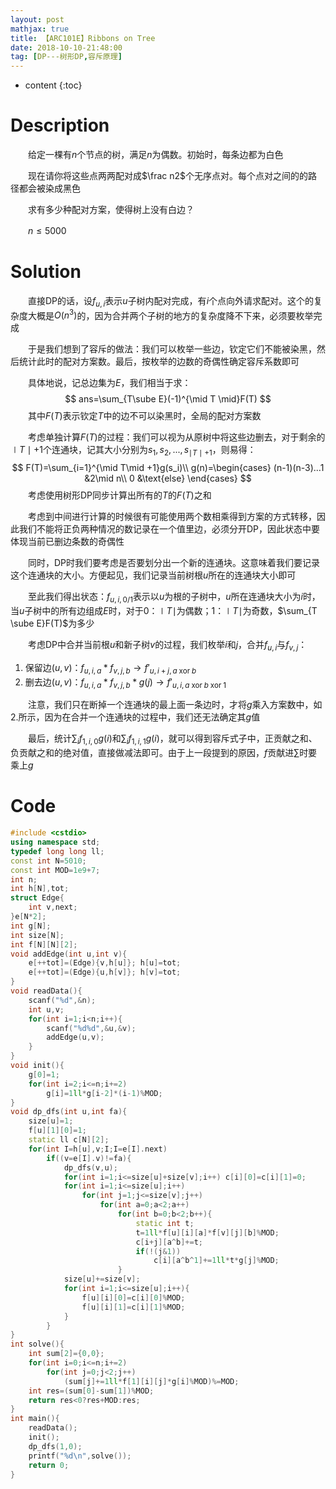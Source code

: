 ```yaml
---
layout: post
mathjax: true
title: 【ARC101E】Ribbons on Tree
date: 2018-10-10-21:48:00
tag: [DP---树形DP,容斥原理]
---
```

* content
{:toc}
# Description

　　给定一棵有$n$个节点的树，满足$n$为偶数。初始时，每条边都为白色

　　现在请你将这些点两两配对成$\frac n2$个无序点对。每个点对之间的的路径都会被染成黑色

　　求有多少种配对方案，使得树上没有白边？

　　$n \le 5000$



# Solution

　　直接DP的话，设$f_{u,i}$表示$u$子树内配对完成，有$i$个点向外请求配对。这个的复杂度大概是$O(n^3)$的，因为合并两个子树的地方的复杂度降不下来，必须要枚举完成

　　于是我们想到了容斥的做法：我们可以枚举一些边，钦定它们不能被染黑，然后统计此时的配对方案数。最后，按枚举的边数的奇偶性确定容斥系数即可

　　具体地说，记总边集为$E$，我们相当于求：
$$
ans=\sum_{T\sube E}(-1)^{\mid T \mid}F(T)
$$
　　其中$F(T)$表示钦定$T$中的边不可以染黑时，全局的配对方案数

　　考虑单独计算$F(T)$的过程：我们可以视为从原树中将这些边删去，对于剩余的$\mid T \mid +1$个连通块，记其大小分别为$s_1,s_2,...,s_{\mid T\mid +1}$，则易得：
$$
F(T)=\sum_{i=1}^{\mid T\mid +1}g(s_i)\\
g(n)=\begin{cases}
(n-1)(n-3)...1 &2\mid n\\
0 &\text{else}
\end{cases}
$$
　　考虑使用树形DP同步计算出所有的$T$的$F(T)$之和

　　考虑到中间进行计算的时候很有可能使用两个数相乘得到方案的方式转移，因此我们不能将正负两种情况的数记录在一个值里边，必须分开DP，因此状态中要体现当前已删边条数的奇偶性

　　同时，DP时我们要考虑是否要划分出一个新的连通块。这意味着我们要记录这个连通块的大小。方便起见，我们记录当前树根$u$所在的连通块大小即可

　　至此我们得出状态：$f_{u,i,0/1}$表示以$u$为根的子树中，$u$所在连通块大小为$i$时，当$u$子树中的所有边组成$E$时，对于0：$\mid T \mid$为偶数；1：$\mid T \mid$为奇数，$\sum_{T \sube E}F(T)$为多少

　　考虑DP中合并当前根$u$和新子树$v$的过程，我们枚举$i$和$j$，合并$f_{u,i}$与$f_{v,j}$：

1.  保留边$(u,v)$：$f_{u,i,a}*f_{v,j,b}\rightarrow f'_{u,i+j,a\;\text{xor}\;b}$
2.  删去边$(u,v)$：$f_{u,i,a}*f_{v,j,b}*g(j)\rightarrow f'_{u,i,a\;\text{xor}\;b\;\text{xor}\;1}$

　　注意，我们只在断掉一个连通块的最上面一条边时，才将$g$乘入方案数中，如2.所示，因为在合并一个连通块的过程中，我们还无法确定其$g$值

　　最后，统计$\sum_if_{1,i,0}g(i)$和$\sum_{i} f_{1,i,1}g(i)$，就可以得到容斥式子中，正贡献之和、负贡献之和的绝对值，直接做减法即可。由于上一段提到的原因，$f$贡献进$\sum$时要乘上$g$



# Code

```c++
#include <cstdio>
using namespace std;
typedef long long ll;
const int N=5010;
const int MOD=1e9+7;
int n;
int h[N],tot;
struct Edge{
	int v,next;
}e[N*2];
int g[N];
int size[N];
int f[N][N][2];
void addEdge(int u,int v){
	e[++tot]=(Edge){v,h[u]}; h[u]=tot;
	e[++tot]=(Edge){u,h[v]}; h[v]=tot;
}
void readData(){
	scanf("%d",&n);
	int u,v;
	for(int i=1;i<n;i++){
		scanf("%d%d",&u,&v);
		addEdge(u,v);
	}
}
void init(){
	g[0]=1;
	for(int i=2;i<=n;i+=2)
		g[i]=1ll*g[i-2]*(i-1)%MOD;
}
void dp_dfs(int u,int fa){
	size[u]=1;
	f[u][1][0]=1;
	static ll c[N][2];
	for(int I=h[u],v;I;I=e[I].next)
		if((v=e[I].v)!=fa){
			dp_dfs(v,u);
			for(int i=1;i<=size[u]+size[v];i++) c[i][0]=c[i][1]=0;
			for(int i=1;i<=size[u];i++)
				for(int j=1;j<=size[v];j++)
					for(int a=0;a<2;a++)
						for(int b=0;b<2;b++){
							static int t;
							t=1ll*f[u][i][a]*f[v][j][b]%MOD;
							c[i+j][a^b]+=t;
							if(!(j&1))
								c[i][a^b^1]+=1ll*t*g[j]%MOD;
						}
			size[u]+=size[v];
			for(int i=1;i<=size[u];i++){
				f[u][i][0]=c[i][0]%MOD;
				f[u][i][1]=c[i][1]%MOD;
			}
		}
}
int solve(){
	int sum[2]={0,0};
	for(int i=0;i<=n;i+=2)
		for(int j=0;j<2;j++)
			(sum[j]+=1ll*f[1][i][j]*g[i]%MOD)%=MOD;
	int res=(sum[0]-sum[1])%MOD;
	return res<0?res+MOD:res;
}
int main(){
	readData();
	init();
	dp_dfs(1,0);
	printf("%d\n",solve());
	return 0;
}
```

